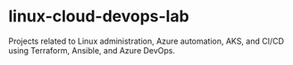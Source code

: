 # linux-cloud-devops-lab
Projects related to Linux administration, Azure automation, AKS, and CI/CD using Terraform, Ansible, and Azure DevOps.
